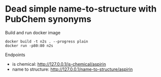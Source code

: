 # Dead simple name-to-structure with PubChem synonyms

Build and run docker image

```
docker build -t n2s . --progress plain
docker run -p80:80 n2s
```

Endpoints
- is chemical: http://127.0.0.1/is-chemical/aspirin
- name to structure: http://127.0.0.1/name-to-structure/aspirin